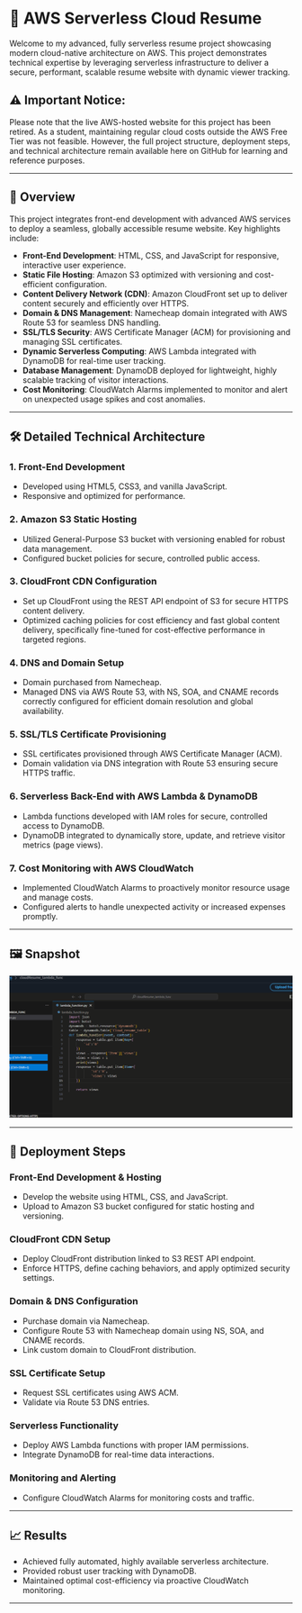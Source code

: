 # 🚀 AWS Serverless Cloud Resume

Welcome to my advanced, fully serverless resume project showcasing modern cloud-native architecture on AWS. This project demonstrates technical expertise by leveraging serverless infrastructure to deliver a secure, performant, scalable resume website with dynamic viewer tracking.

## ⚠️ Important Notice:
Please note that the live AWS-hosted website for this project has been retired.
As a student, maintaining regular cloud costs outside the AWS Free Tier was not feasible.
However, the full project structure, deployment steps, and technical architecture remain available here on GitHub for learning and reference purposes.

---

## 📌 Overview

This project integrates front-end development with advanced AWS services to deploy a seamless, globally accessible resume website. Key highlights include:

- **Front-End Development**: HTML, CSS, and JavaScript for responsive, interactive user experience.
- **Static File Hosting**: Amazon S3 optimized with versioning and cost-efficient configuration.
- **Content Delivery Network (CDN)**: Amazon CloudFront set up to deliver content securely and efficiently over HTTPS.
- **Domain & DNS Management**: Namecheap domain integrated with AWS Route 53 for seamless DNS handling.
- **SSL/TLS Security**: AWS Certificate Manager (ACM) for provisioning and managing SSL certificates.
- **Dynamic Serverless Computing**: AWS Lambda integrated with DynamoDB for real-time user tracking.
- **Database Management**: DynamoDB deployed for lightweight, highly scalable tracking of visitor interactions.
- **Cost Monitoring**: CloudWatch Alarms implemented to monitor and alert on unexpected usage spikes and cost anomalies.

---

## 🛠️ Detailed Technical Architecture

### 1. Front-End Development
- Developed using HTML5, CSS3, and vanilla JavaScript.
- Responsive and optimized for performance.

### 2. Amazon S3 Static Hosting
- Utilized General-Purpose S3 bucket with versioning enabled for robust data management.
- Configured bucket policies for secure, controlled public access.

### 3. CloudFront CDN Configuration
- Set up CloudFront using the REST API endpoint of S3 for secure HTTPS content delivery.
- Optimized caching policies for cost efficiency and fast global content delivery, specifically fine-tuned for cost-effective performance in targeted regions.

### 4. DNS and Domain Setup
- Domain purchased from Namecheap.
- Managed DNS via AWS Route 53, with NS, SOA, and CNAME records correctly configured for efficient domain resolution and global availability.

### 5. SSL/TLS Certificate Provisioning
- SSL certificates provisioned through AWS Certificate Manager (ACM).
- Domain validation via DNS integration with Route 53 ensuring secure HTTPS traffic.

### 6. Serverless Back-End with AWS Lambda & DynamoDB
- Lambda functions developed with IAM roles for secure, controlled access to DynamoDB.
- DynamoDB integrated to dynamically store, update, and retrieve visitor metrics (page views).

### 7. Cost Monitoring with AWS CloudWatch
- Implemented CloudWatch Alarms to proactively monitor resource usage and manage costs.
- Configured alerts to handle unexpected activity or increased expenses promptly.

---

## 🖼️ Snapshot

![Demo](Snapshot.gif)

--- 

## 🚩 Deployment Steps

### Front-End Development & Hosting
- Develop the website using HTML, CSS, and JavaScript.
- Upload to Amazon S3 bucket configured for static hosting and versioning.

### CloudFront CDN Setup
- Deploy CloudFront distribution linked to S3 REST API endpoint.
- Enforce HTTPS, define caching behaviors, and apply optimized security settings.

### Domain & DNS Configuration
- Purchase domain via Namecheap.
- Configure Route 53 with Namecheap domain using NS, SOA, and CNAME records.
- Link custom domain to CloudFront distribution.

### SSL Certificate Setup
- Request SSL certificates using AWS ACM.
- Validate via Route 53 DNS entries.

### Serverless Functionality
- Deploy AWS Lambda functions with proper IAM permissions.
- Integrate DynamoDB for real-time data interactions.

### Monitoring and Alerting
- Configure CloudWatch Alarms for monitoring costs and traffic.

---

## 📈 Results

- Achieved fully automated, highly available serverless architecture.
- Provided robust user tracking with DynamoDB.
- Maintained optimal cost-efficiency via proactive CloudWatch monitoring.

---


